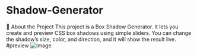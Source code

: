 # Shadow-Generator
📌 About the Project
This project is a Box Shadow Generator. It lets you create and preview CSS box shadows using simple sliders. You can change the shadow’s size, color, and direction, and it will show the result live. 
#preview
![Image](https://github.com/user-attachments/assets/3ead7b65-32f1-4da3-813e-39c41f1190b3)
